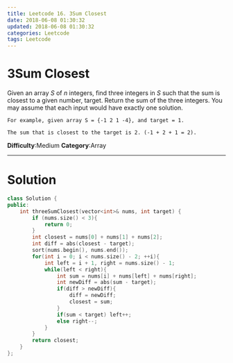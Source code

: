 ```yaml
---
title: Leetcode 16. 3Sum Closest
date: 2018-06-08 01:30:32
updated: 2018-06-08 01:30:32
categories: Leetcode
tags: Leetcode
---
```


# 3Sum Closest

Given an array _S_ of _n_ integers, find three integers in _S_ such that the sum is closest to a given number, target. Return the sum of the three integers. You may assume that each input would have exactly one solution.

    For example, given array S = {-1 2 1 -4}, and target = 1.

    The sum that is closest to the target is 2. (-1 + 2 + 1 = 2).

**Difficulty**:Medium
**Category**:Array

*****


# Solution
```cpp
class Solution {
public:
    int threeSumClosest(vector<int>& nums, int target) {
        if (nums.size() < 3){
            return 0;
        }
        int closest = nums[0] + nums[1] + nums[2];
        int diff = abs(closest - target);
        sort(nums.begin(), nums.end());
        for(int i = 0; i < nums.size() - 2; ++i){
            int left = i + 1, right = nums.size() - 1;
            while(left < right){
                int sum = nums[i] + nums[left] + nums[right];
                int newDiff = abs(sum - target);
                if(diff > newDiff){
                    diff = newDiff;
                    closest = sum;
                }
                if(sum < target) left++;
                else right--;
            }
        }
        return closest;
    }
};
```